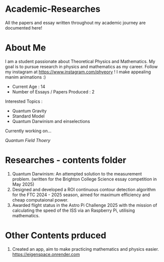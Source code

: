 # Academic-Researches
All the papers and essay written throughout my academic journey are documented here!

# About Me

I am a student passionate about Theoretical Physics and Mathematics. My goal is to pursue research in physics and mathematics as my career. 
Follow my instagram at https://www.instagram.com/phyeory ! I make appealing manim animations :)

- Current Age : 14
- Number of Essays / Papers Produced : 2

Interested Topics :
- Quantum Gravity
- Standard Model
- Quantum Darwinism and einselections

Currently working on...

*Quantum Field Thoery*

# Researches - contents folder

1. Quantum Darwinism: An attempted solution to the measurement problem. (written for the Brighton College Science essay competition in May 2025)
2. Designed and developed a ROI continuous contour detection algorithm for the FTC 2024 - 2025 season, aimed for maximum efficiency and cheap computaional power.
3. Awarded flight status in the Astro Pi Challenge 2025 with the mission of calculating the speed of the ISS via an Raspberry Pi, utilising mathematics.

# Other Contents prduced
1. Created an app, aim to make practicing mathematics and physics easier. https://eigenspace.onrender.com
